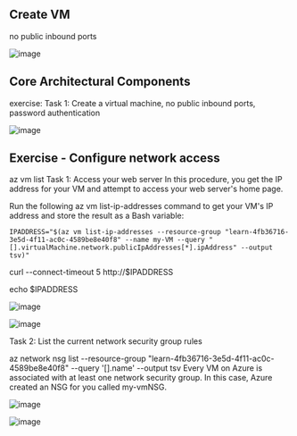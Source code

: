 
## Create VM
no public inbound ports


![image](https://github.com/ZCHAnalytics/az-100/assets/146954022/d790346d-6920-4278-a19c-d5cf7ada411d)

## Core Architectural Components 
exercise: Task 1: Create a virtual machine, no public inbound ports, password authentication

![image](https://github.com/ZCHAnalytics/az-100/assets/146954022/da7617f7-bef1-47a2-b31a-89a06e271d41)

## Exercise - Configure network access

az vm list
Task 1: Access your web server
In this procedure, you get the IP address for your VM and attempt to access your web server's home page.

Run the following az vm list-ip-addresses command to get your VM's IP address and store the result as a Bash variable:
```
IPADDRESS="$(az vm list-ip-addresses --resource-group "learn-4fb36716-3e5d-4f11-ac0c-4589be8e40f8" --name my-VM --query "[].virtualMachine.network.publicIpAddresses[*].ipAddress" --output tsv)"
```

curl --connect-timeout 5 http://$IPADDRESS

echo $IPADDRESS

![image](https://github.com/ZCHAnalytics/az-100/assets/146954022/4458b162-bbc3-4fa5-87cc-3f877c2f2633)


![image](https://github.com/ZCHAnalytics/az-100/assets/146954022/5a7f0ebb-e13b-4ed6-9101-0b7bc3160ce4)

Task 2: List the current network security group rules

az network nsg list --resource-group "learn-4fb36716-3e5d-4f11-ac0c-4589be8e40f8" --query '[].name' --output tsv
Every VM on Azure is associated with at least one network security group. In this case, Azure created an NSG for you called my-vmNSG.

![image](https://github.com/ZCHAnalytics/az-100/assets/146954022/626e6d6c-e957-4f4c-83db-5d7c09ac5ed1)


![image](https://github.com/ZCHAnalytics/az-100/assets/146954022/7dc2572f-f278-4622-8e51-52de0c8ebd75)

